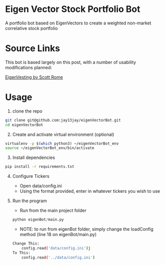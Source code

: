 # Eigen Vector Stock Portfolio Bot
A portfolio bot based on EigenVectors to create a weighted non-market correlative stock portfolio


# Source Links

This bot is based largely on this post, with a number of usability modifications planned:

[EigenVesting by Scott Rome ](https://srome.github.io/Eigenvesting-I-Linear-Algebra-Can-Help-You-Choose-Your-Stock-Portfolio)



# Usage
1) clone the repo
```bash
git clone git@github.com:jay13jay/eigenVectorBot.git
cd eigenVectorBot
```

2) Create and activate virtual environment (optional)
```bash
virtualenv -p $(which python3) ~/eigenVectorBot_env
source ~/eigenVectorBot_env/bin/activate
```

3) Install dependencies
```bash
pip install -r requirements.txt
```

4) Configure Tickers
    - Open data/config.ini
    - Using the format provided, enter in whatever tickers you wish to use

5) Run the program
    - Run from the main project folder
    ```python
    python eigenBot/main.py
    ```
    - NOTE: to run from eigenBot folder, simply change the loadConfig method (line 18 on eigenBot/main.py)
    ```bash
    Change This:
        config.read('data/config.ini')j
    To This:
        config.read('../data/config.ini')
